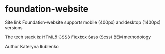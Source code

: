 # foundation-website

Site link
Foundation-website supports mobile (400px) and desktop (1400px) versions

The tech stack is:
HTML5
CSS3
Flexbox
Sass (Scss)
BEM methodology

Author
Kateryna Rublenko